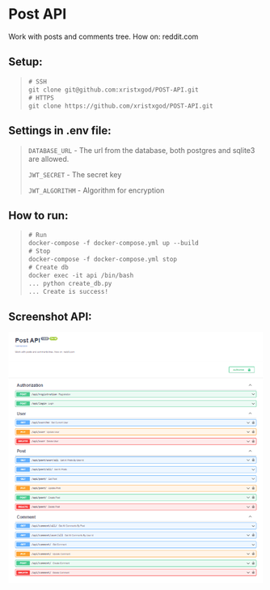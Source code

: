 # Post API

Work with posts and comments tree. How on: reddit.com


## Setup:
> ```shell
> # SSH
> git clone git@github.com:xristxgod/POST-API.git
> # HTTPS
> git clone https://github.com/xristxgod/POST-API.git
> ```


## Settings in .env file:
> `DATABASE_URL` - The url from the database, both postgres and sqlite3 are allowed.
> 
> `JWT_SECRET` - The secret key
> 
> `JWT_ALGORITHM` - Algorithm for encryption


## How to run:
> ```shell
> # Run
> docker-compose -f docker-compose.yml up --build
> # Stop
> docker-compose -f docker-compose.yml stop
> # Create db
> docker exec -it api /bin/bash
> ... python create_db.py
> ... Create is success!
> ```


## Screenshot API:

![img.png](docs/img.png)